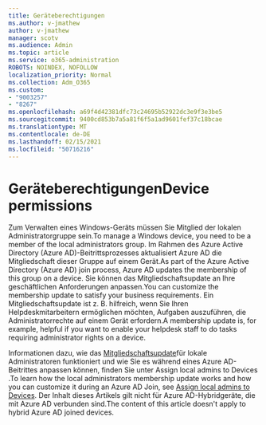 ```yaml
---
title: Geräteberechtigungen
ms.author: v-jmathew
author: v-jmathew
manager: scotv
ms.audience: Admin
ms.topic: article
ms.service: o365-administration
ROBOTS: NOINDEX, NOFOLLOW
localization_priority: Normal
ms.collection: Adm_O365
ms.custom:
- "9003257"
- "8267"
ms.openlocfilehash: a69f4d42381dfc73c24695b52922dc3e9f3e3be5
ms.sourcegitcommit: 9400cd853b7a5a81f6f5a1ad9601fef37c18bcae
ms.translationtype: MT
ms.contentlocale: de-DE
ms.lasthandoff: 02/15/2021
ms.locfileid: "50716216"
---
```

# <a name="device-permissions"></a><span data-ttu-id="c5bec-102">Geräteberechtigungen</span><span class="sxs-lookup"><span data-stu-id="c5bec-102">Device permissions</span></span>

<span data-ttu-id="c5bec-103">Zum Verwalten eines Windows-Geräts müssen Sie Mitglied der lokalen Administratorgruppe sein.</span><span class="sxs-lookup"><span data-stu-id="c5bec-103">To manage a Windows device, you need to be a member of the local administrators group.</span></span> <span data-ttu-id="c5bec-104">Im Rahmen des Azure Active Directory (Azure AD)-Beitrittsprozesses aktualisiert Azure AD die Mitgliedschaft dieser Gruppe auf einem Gerät.</span><span class="sxs-lookup"><span data-stu-id="c5bec-104">As part of the Azure Active Directory (Azure AD) join process, Azure AD updates the membership of this group on a device.</span></span> <span data-ttu-id="c5bec-105">Sie können das Mitgliedschaftsupdate an Ihre geschäftlichen Anforderungen anpassen.</span><span class="sxs-lookup"><span data-stu-id="c5bec-105">You can customize the membership update to satisfy your business requirements.</span></span> <span data-ttu-id="c5bec-106">Ein Mitgliedschaftsupdate ist z. B. hilfreich, wenn Sie Ihren Helpdeskmitarbeitern ermöglichen möchten, Aufgaben auszuführen, die Administratorrechte auf einem Gerät erfordern.</span><span class="sxs-lookup"><span data-stu-id="c5bec-106">A membership update is, for example, helpful if you want to enable your helpdesk staff to do tasks requiring administrator rights on a device.</span></span>

<span data-ttu-id="c5bec-107">Informationen dazu, wie das [Mitgliedschaftsupdate](https://docs.microsoft.com/azure/active-directory/devices/assign-local-admin)für lokale Administratoren funktioniert und wie Sie es während eines Azure AD-Beitrittes anpassen können, finden Sie unter Assign local admins to Devices .</span><span class="sxs-lookup"><span data-stu-id="c5bec-107">To learn how the local administrators membership update works and how you can customize it during an Azure AD Join, see [Assign local admins to Devices](https://docs.microsoft.com/azure/active-directory/devices/assign-local-admin).</span></span> <span data-ttu-id="c5bec-108">Der Inhalt dieses Artikels gilt nicht für Azure AD-Hybridgeräte, die mit Azure AD verbunden sind.</span><span class="sxs-lookup"><span data-stu-id="c5bec-108">The content of this article doesn't apply to hybrid Azure AD joined devices.</span></span>
